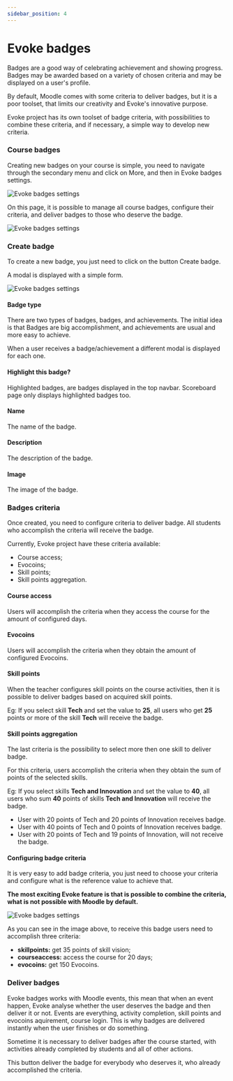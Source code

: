 ```yaml
---
sidebar_position: 4
---
```


# Evoke badges

Badges are a good way of celebrating achievement and showing progress. Badges may be awarded based on a variety of chosen criteria and may be displayed on a user's profile.

By default, Moodle comes with some criteria to deliver badges, but it is a poor toolset, that limits our creativity and Evoke's innovative purpose.

Evoke project has its own toolset of badge criteria, with possibilities to combine these criteria, and if necessary, a simple way to develop new criteria.

### Course badges

Creating new badges on your course is simple, you need to navigate through the secondary menu and click on More, and then in Evoke badges settings.

![Evoke badges settings](/img/local_evokegame/game5.png)

On this page, it is possible to manage all course badges, configure their criteria, and deliver badges to those who deserve the badge.

![Evoke badges settings](/img/local_evokegame/game6.png)

### Create badge

To create a new badge, you just need to click on the button Create badge.

A modal is displayed with a simple form.

![Evoke badges settings](/img/local_evokegame/game7.png)

#### Badge type

There are two types of badges, badges, and achievements. The initial idea is that Badges are big accomplishment, and achievements are usual and more easy to achieve.

When a user receives a badge/achievement a different modal is displayed for each one.

#### Highlight this badge?

Highlighted badges, are badges displayed in the top navbar. Scoreboard page only displays highlighted badges too.

#### Name

The name of the badge.

#### Description

The description of the badge.

#### Image

The image of the badge.

### Badges criteria

Once created, you need to configure criteria to deliver badge. All students who accomplish the criteria will receive the badge.

Currently, Evoke project have these criteria available:

- Course access;
- Evocoins;
- Skill points;
- Skill points aggregation.

#### Course access

Users will accomplish the criteria when they access the course for the amount of configured days.

#### Evocoins

Users will accomplish the criteria when they obtain the amount of configured Evocoins.

#### Skill points

When the teacher configures skill points on the course activities, then it is possible to deliver badges based on acquired skill points.

Eg: If you select skill **Tech** and set the value to **25**, all users who get **25** points or more of the skill **Tech** will receive the badge.

#### Skill points aggregation

The last criteria is the possibility to select more then one skill to deliver badge.

For this criteria, users accomplish the criteria when they obtain the sum of points of the selected skills.

Eg: If you select skills **Tech and Innovation** and set the value to **40**, all users who sum **40**  points of skills **Tech and Innovation** will receive the badge.

- User with 20 points of Tech and 20 points of Innovation receives badge.
- User with 40 points of Tech and 0 points of Innovation receives badge.
- User with 20 points of Tech and 19 points of Innovation, will not receive the badge.

#### Configuring badge criteria

It is very easy to add badge criteria, you just need to choose your criteria and configure what is the reference value to achieve that.

**The most exciting Evoke feature is that is possible to combine the criteria, what is not possible with Moodle by default.**

![Evoke badges settings](/img/local_evokegame/game8.png)

As you can see in the image above, to receive this badge users need to accomplish three criteria:

- **skillpoints:** get 35 points of skill vision;
- **courseaccess:** access the course for 20 days;
- **evocoins:** get 150 Evocoins.

### Deliver badges

Evoke badges works with Moodle events, this mean that when an event happen, Evoke analyse whether the user deserves the badge and then deliver it or not. Events are everything, activity completion, skill points and evocoins aquirement, course login. This is why badges are delivered instantly when the user finishes or do something.

Sometime it is necessary to deliver badges after the course started, with activities already completed by students and all of other actions.

This button deliver the badge for everybody who deserves it, who already accomplished the criteria.